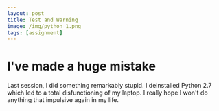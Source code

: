 ```yaml
---
layout: post
title: Test and Warning
image: /img/python_1.png
tags: [assignment]
---
```


# I've made a huge mistake

Last session, I did something remarkably stupid. I deinstalled Python 2.7 which led to a total disfunctioning of my laptop. I really hope I won't do anything that impulsive again in my life.
